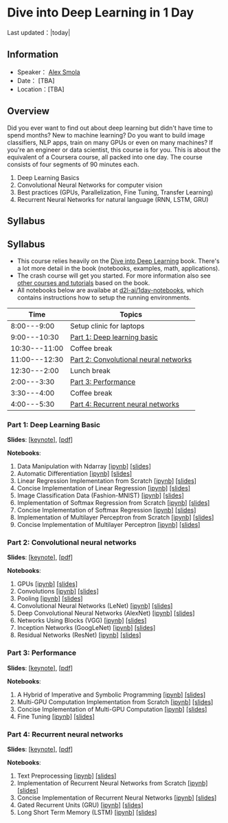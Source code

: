 # Dive into Deep Learning in 1 Day

Last updated：|today|

## Information

- Speaker： [Alex Smola](https://alex.smola.org/)
- Date： [TBA]
- Location：[TBA]

## Overview

Did you ever want to find out about deep learning but didn't have time
to spend months? New to machine learning? Do you want to build image
classifiers, NLP apps, train on many GPUs or even on many machines?
If you're an engineer or data scientist, this course is for you.
This is about the equivalent of a Coursera course, all packed into one
day. The course consists of four segments of 90 minutes each.

1. Deep Learning Basics
1. Convolutional Neural Networks for computer vision
1. Best practices (GPUs, Parallelization, Fine Tuning, Transfer Learning)
1. Recurrent Neural Networks for natural language (RNN, LSTM, GRU)



## Syllabus



## Syllabus

- This course relies heavily on the
  [Dive into Deep Learning](http://numpy.d2l.ai) book. There's a lot more
  detail in the book (notebooks, examples, math, applications).
- The crash course will get you started. For more information also see [other
  courses and tutorials](http://courses.d2l.ai) based on the book.
- All notebooks below are availabe at [d2l-ai/1day-notebooks](https://github.com/d2l-ai/1day-notebooks), which contains instructions how to setup the running environments.


| Time | Topics |
| --- | --- |
| 8:00---9:00 | Setup clinic for laptops |
| 9:00---10:30 | [Part 1: Deep learning basic](#id5) |
| 10:30---11:00 | Coffee break |
| 11:00---12:30 | [Part 2: Convolutional neural networks](#id6) |
| 12:30---2:00 | Lunch break |
| 2:00---3:30 | [Part 3: Performance](#id7) |
| 3:30---4:00 | Coffee break |
| 4:00---5:30 | [Part 4: Recurrent neural networks](#id8) |


### Part 1: Deep Learning Basic

**Slides**: [[keynote]](slides/Part-1.key), [[pdf]](slides/Part-1.pdf)

**Notebooks**:

1. Data Manipulation with Ndarray  [[ipynb]](https://github.com/mli/d2l-1day-notebooks/blob/master/notebooks-1/1-ndarray.ipynb)  [[slides]](https://nbviewer.jupyter.org/format/slides/github/mli/d2l-1day-notebooks/blob/master/notebooks-1/1-ndarray.ipynb#/)
1. Automatic Differentiation  [[ipynb]](https://github.com/mli/d2l-1day-notebooks/blob/master/notebooks-1/2-autograd.ipynb)  [[slides]](https://nbviewer.jupyter.org/format/slides/github/mli/d2l-1day-notebooks/blob/master/notebooks-1/2-autograd.ipynb#/)
1. Linear Regression Implementation from Scratch  [[ipynb]](https://github.com/mli/d2l-1day-notebooks/blob/master/notebooks-1/3-linear-regression-scratch.ipynb)  [[slides]](https://nbviewer.jupyter.org/format/slides/github/mli/d2l-1day-notebooks/blob/master/notebooks-1/3-linear-regression-scratch.ipynb#/)
1. Concise Implementation of Linear Regression  [[ipynb]](https://github.com/mli/d2l-1day-notebooks/blob/master/notebooks-1/4-linear-regression-gluon.ipynb)  [[slides]](https://nbviewer.jupyter.org/format/slides/github/mli/d2l-1day-notebooks/blob/master/notebooks-1/4-linear-regression-gluon.ipynb#/)
1. Image Classification Data (Fashion-MNIST)  [[ipynb]](https://github.com/mli/d2l-1day-notebooks/blob/master/notebooks-1/5-fashion-mnist.ipynb)  [[slides]](https://nbviewer.jupyter.org/format/slides/github/mli/d2l-1day-notebooks/blob/master/notebooks-1/5-fashion-mnist.ipynb#/)
1. Implementation of Softmax Regression from Scratch  [[ipynb]](https://github.com/mli/d2l-1day-notebooks/blob/master/notebooks-1/6-softmax-regression-scratch.ipynb)  [[slides]](https://nbviewer.jupyter.org/format/slides/github/mli/d2l-1day-notebooks/blob/master/notebooks-1/6-softmax-regression-scratch.ipynb#/)
1. Concise Implementation of Softmax Regression  [[ipynb]](https://github.com/mli/d2l-1day-notebooks/blob/master/notebooks-1/7-softmax-regression-gluon.ipynb)  [[slides]](https://nbviewer.jupyter.org/format/slides/github/mli/d2l-1day-notebooks/blob/master/notebooks-1/7-softmax-regression-gluon.ipynb#/)
1. Implementation of Multilayer Perceptron from Scratch  [[ipynb]](https://github.com/mli/d2l-1day-notebooks/blob/master/notebooks-1/8-mlp-scratch.ipynb)  [[slides]](https://nbviewer.jupyter.org/format/slides/github/mli/d2l-1day-notebooks/blob/master/notebooks-1/8-mlp-scratch.ipynb#/)
1. Concise Implementation of Multilayer Perceptron  [[ipynb]](https://github.com/mli/d2l-1day-notebooks/blob/master/notebooks-1/9-mlp-gluon.ipynb)  [[slides]](https://nbviewer.jupyter.org/format/slides/github/mli/d2l-1day-notebooks/blob/master/notebooks-1/9-mlp-gluon.ipynb#/)

### Part 2: Convolutional neural networks

**Slides**: [[keynote]](slides/Part-2.key), [[pdf]](slides/Part-2.pdf)

**Notebooks**:

1. GPUs                                          [[ipynb]](https://github.com/mli/d2l-1day-notebooks/blob/master/notebooks-2/1-use-gpu.ipynb)  [[slides]](https://nbviewer.jupyter.org/format/slides/github/mli/d2l-1day-notebooks/blob/master/notebooks-2/1-use-gpu.ipynb#/)
1. Convolutions                                  [[ipynb]](https://github.com/mli/d2l-1day-notebooks/blob/master/notebooks-2/2-conv-layer.ipynb)  [[slides]](https://nbviewer.jupyter.org/format/slides/github/mli/d2l-1day-notebooks/blob/master/notebooks-2/2-conv-layer.ipynb#/)
1. Pooling                                       [[ipynb]](https://github.com/mli/d2l-1day-notebooks/blob/master/notebooks-2/3-pooling.ipynb)  [[slides]](https://nbviewer.jupyter.org/format/slides/github/mli/d2l-1day-notebooks/blob/master/notebooks-2/3-pooling.ipynb#/)
1. Convolutional Neural Networks (LeNet)         [[ipynb]](https://github.com/mli/d2l-1day-notebooks/blob/master/notebooks-2/4-lenet.ipynb)  [[slides]](https://nbviewer.jupyter.org/format/slides/github/mli/d2l-1day-notebooks/blob/master/notebooks-2/4-lenet.ipynb#/)
1. Deep Convolutional Neural Networks (AlexNet)  [[ipynb]](https://github.com/mli/d2l-1day-notebooks/blob/master/notebooks-2/5-alexnet.ipynb)  [[slides]](https://nbviewer.jupyter.org/format/slides/github/mli/d2l-1day-notebooks/blob/master/notebooks-2/5-alexnet.ipynb#/)
1. Networks Using Blocks (VGG)                   [[ipynb]](https://github.com/mli/d2l-1day-notebooks/blob/master/notebooks-2/6-vgg.ipynb)  [[slides]](https://nbviewer.jupyter.org/format/slides/github/mli/d2l-1day-notebooks/blob/master/notebooks-2/6-vgg.ipynb#/)
1. Inception Networks (GoogLeNet)                [[ipynb]](https://github.com/mli/d2l-1day-notebooks/blob/master/notebooks-2/7-googlenet.ipynb)  [[slides]](https://nbviewer.jupyter.org/format/slides/github/mli/d2l-1day-notebooks/blob/master/notebooks-2/7-googlenet.ipynb#/)
1. Residual Networks (ResNet)                    [[ipynb]](https://github.com/mli/d2l-1day-notebooks/blob/master/notebooks-2/8-resnet.ipynb)  [[slides]](https://nbviewer.jupyter.org/format/slides/github/mli/d2l-1day-notebooks/blob/master/notebooks-2/8-resnet.ipynb#/)

### Part 3: Performance

**Slides**: [[keynote]](slides/Part-3.key), [[pdf]](slides/Part-3.pdf)

**Notebooks**:

1. A Hybrid of Imperative and Symbolic Programming    [[ipynb]](https://github.com/mli/d2l-1day-notebooks/blob/master/notebooks-3/1-hybridize.ipynb)  [[slides]](https://nbviewer.jupyter.org/format/slides/github/mli/d2l-1day-notebooks/blob/master/notebooks-3/1-hybridize.ipynb#/)
1. Multi-GPU Computation Implementation from Scratch  [[ipynb]](https://github.com/mli/d2l-1day-notebooks/blob/master/notebooks-3/2-multiple-gpus.ipynb)  [[slides]](https://nbviewer.jupyter.org/format/slides/github/mli/d2l-1day-notebooks/blob/master/notebooks-3/2-multiple-gpus.ipynb#/)
1. Concise Implementation of Multi-GPU Computation    [[ipynb]](https://github.com/mli/d2l-1day-notebooks/blob/master/notebooks-3/3-multiple-gpus-gluon.ipynb)  [[slides]](https://nbviewer.jupyter.org/format/slides/github/mli/d2l-1day-notebooks/blob/master/notebooks-3/3-multiple-gpus-gluon.ipynb#/)
1. Fine Tuning                                        [[ipynb]](https://github.com/mli/d2l-1day-notebooks/blob/master/notebooks-3/4-fine-tuning.ipynb)  [[slides]](https://nbviewer.jupyter.org/format/slides/github/mli/d2l-1day-notebooks/blob/master/notebooks-3/4-fine-tuning.ipynb#/)


### Part 4: Recurrent neural networks

**Slides**: [[keynote]](slides/Part-4.key), [[pdf]](slides/Part-4.pdf)

**Notebooks**:

1. Text Preprocessing                                        [[ipynb]](https://github.com/mli/d2l-1day-notebooks/blob/master/notebooks-4/1-text-preprocessing.ipynb)  [[slides]](https://nbviewer.jupyter.org/format/slides/github/mli/d2l-1day-notebooks/blob/master/notebooks-4/1-text-preprocessing.ipynb#/)
1. Implementation of Recurrent Neural Networks from Scratch  [[ipynb]](https://github.com/mli/d2l-1day-notebooks/blob/master/notebooks-4/2-rnn-scratch.ipynb)  [[slides]](https://nbviewer.jupyter.org/format/slides/github/mli/d2l-1day-notebooks/blob/master/notebooks-4/2-rnn-scratch.ipynb#/)
1. Concise Implementation of Recurrent Neural Networks       [[ipynb]](https://github.com/mli/d2l-1day-notebooks/blob/master/notebooks-4/3-rnn-gluon.ipynb)  [[slides]](https://nbviewer.jupyter.org/format/slides/github/mli/d2l-1day-notebooks/blob/master/notebooks-4/3-rnn-gluon.ipynb#/)
1. Gated Recurrent Units (GRU)                               [[ipynb]](https://github.com/mli/d2l-1day-notebooks/blob/master/notebooks-4/4-gru.ipynb)  [[slides]](https://nbviewer.jupyter.org/format/slides/github/mli/d2l-1day-notebooks/blob/master/notebooks-4/4-gru.ipynb#/)
1. Long Short Term Memory (LSTM)                             [[ipynb]](https://github.com/mli/d2l-1day-notebooks/blob/master/notebooks-4/5-lstm.ipynb)  [[slides]](https://nbviewer.jupyter.org/format/slides/github/mli/d2l-1day-notebooks/blob/master/notebooks-4/5-lstm.ipynb#/)

